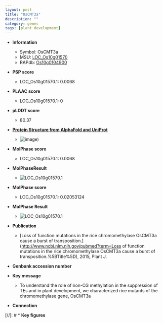 ```yaml
---
layout: post
title: "OsCMT3a"
description: ""
category: genes
tags: [plant development]
---
```


* **Information**  
    + Symbol: OsCMT3a  
    + MSU: [LOC_Os10g01570](http://rice.plantbiology.msu.edu/cgi-bin/ORF_infopage.cgi?orf=LOC_Os10g01570)  
    + RAPdb: [Os10g0104900](http://rapdb.dna.affrc.go.jp/viewer/gbrowse_details/irgsp1?name=Os10g0104900)  

* **PSP score**  
    + LOC_Os10g01570.1: 0.0068 

* **PLAAC score**  
    + LOC_Os10g01570.1: 0 

* **pLDDT score**
    + 80.37

* **[Protein Structure from AlphaFold and UniProt](https://www.uniprot.org/uniprotkb/C0SQ89/entry#structure)**
    + ![image](https://ricepsp.github.io/images/C/AF-C0SQ89-F1.png))

* **MolPhase score**
    + LOC_Os10g01570.1: 0.0068

* **MolPhaseResult**
    + ![LOC_Os10g01570.1](https://ricepsp.github.io/pictures/LOC_Os10g/LOC_Os10g01570.1.png)

* **MolPhase score**
    + LOC_Os10g01570.1: 0.02053124

* **MolPhase Result**
    + ![LOC_Os10g01570.1](https://304243504.github.io/Pictures/LOC_Os10g/LOC_Os10g01570.1.png)

* **Publication**  
    + [Loss of function mutations in the rice chromomethylase OsCMT3a cause a burst of transposition.](http://www.ncbi.nlm.nih.gov/pubmed?term=Loss of function mutations in the rice chromomethylase OsCMT3a cause a burst of transposition.%5BTitle%5D), 2015, Plant J.

* **Genbank accession number**  

* **Key message**  
    + To understand the role of non-CG methylation in the suppression of TEs and in plant development, we characterized rice mutants of the chromomethylase gene, OsCMT3a

* **Connection**  

[//]: # * **Key figures**  


